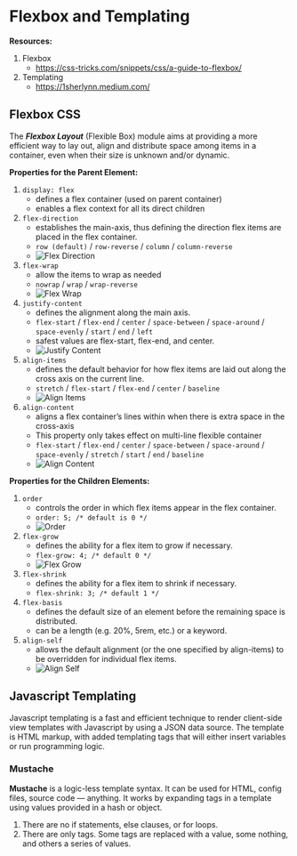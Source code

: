 # Flexbox and Templating 

**Resources:**
1. Flexbox
    - https://css-tricks.com/snippets/css/a-guide-to-flexbox/ 
2. Templating
    - https://1sherlynn.medium.com/ 

## Flexbox CSS 

The **_Flexbox Layout_** (Flexible Box) module aims at providing a more efficient way to lay out, align and distribute space among items in a container, even when their size is unknown and/or dynamic. 

**Properties for the Parent Element:**


1. `display: flex` 
    - defines a flex container (used on parent container)
    - enables a flex context for all its direct children
2. `flex-direction`
    - establishes the main-axis, thus defining the direction flex items are placed in the flex container.
    - `row (default)` / `row-reverse` / `column` / `column-reverse`
    - ![Flex Direction](flexDirection.png)
3. `flex-wrap`
    - allow the items to wrap as needed
    - `nowrap` / `wrap` / `wrap-reverse`
    - ![Flex Wrap](flexWrap.png)
4. `justify-content`
    - defines the alignment along the main axis.
    - `flex-start` / `flex-end` / `center` / `space-between` / `space-around` / `space-evenly` / `start` / `end` / `left` 
    - safest values are flex-start, flex-end, and center.
    - ![Justify Content](justifyContent.png)
5. `align-items`
    - defines the default behavior for how flex items are laid out along the cross axis on the current line. 
    - `stretch` / `flex-start` / `flex-end` / `center` / `baseline` 
    - ![Align Items](alignItems.png)
6. `align-content`
    - aligns a flex container’s lines within when there is extra space in the cross-axis
    - This property only takes effect on multi-line flexible container
    - `flex-start` / `flex-end` / `center` / `space-between` / `space-around` / `space-evenly` / `stretch` / `start` / `end` / `baseline`  
    - ![Align Content](alignContent.png)

**Properties for the Children Elements:**

1. `order`
    - controls the order in which flex items appear in the flex container.
    - `order: 5; /* default is 0 */`
    - ![Order](order.png)
2. `flex-grow`
    - defines the ability for a flex item to grow if necessary.
    - `flex-grow: 4; /* default 0 */`
    - ![Flex Grow](flexGrow.png)
3. `flex-shrink`
    - defines the ability for a flex item to shrink if necessary.
    - `flex-shrink: 3; /* default 1 */`
4. `flex-basis`
    - defines the default size of an element before the remaining space is distributed.
    - can be a length (e.g. 20%, 5rem, etc.) or a keyword. 
5. `align-self`
    - allows the default alignment (or the one specified by align-items) to be overridden for individual flex items.
    - ![Align Self](alignSelf.png)


## Javascript Templating

Javascript templating is a fast and efficient technique to render client-side view templates with Javascript by using a JSON data source. The template is HTML markup, with added templating tags that will either insert variables or run programming logic.

### Mustache

**Mustache** is a logic-less template syntax. It can be used for HTML, config files, source code — anything. It works by expanding tags in a template using values provided in a hash or object.

1. There are no if statements, else clauses, or for loops. 
2. There are only tags. Some tags are replaced with a value, some nothing, and others a series of values.
